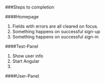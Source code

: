 ###Steps to completion

####Homepage
1. Fields with errors are all cleared on focus.
2. Something happens on successful sign-up
3. Something happens on successful sign-in

####Test-Panel
1.  Show user info
2.  Start Angular
3.

####User-Panel
